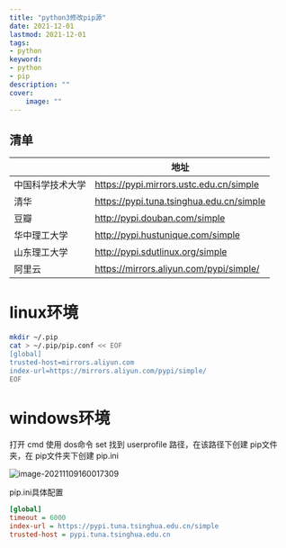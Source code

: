 ```yaml
---
title: "python3修改pip源" 
date: 2021-12-01
lastmod: 2021-12-01
tags: 
- python
keyword:
- python
- pip
description: "" 
cover:
    image: "" 
---
```

## 清单

|                  | 地址                                     |
| ---------------- | ---------------------------------------- |
| 中国科学技术大学 | https://pypi.mirrors.ustc.edu.cn/simple  |
| 清华             | https://pypi.tuna.tsinghua.edu.cn/simple |
| 豆瓣             | http://pypi.douban.com/simple            |
| 华中理工大学     | http://pypi.hustunique.com/simple        |
| 山东理工大学     | http://pypi.sdutlinux.org/simple         |
| 阿里云           | https://mirrors.aliyun.com/pypi/simple/  |

# linux环境

```bash
mkdir ~/.pip
cat > ~/.pip/pip.conf << EOF 
[global]
trusted-host=mirrors.aliyun.com
index-url=https://mirrors.aliyun.com/pypi/simple/
EOF
```

# windows环境

打开 cmd 使用 dos命令 set 找到 userprofile 路径，在该路径下创建 pip文件夹，在 pip文件夹下创建 pip.ini

![image-20211109160017309](https://image.lvbibir.cn/blog/image-20211109160017309.png)

pip.ini具体配置

```ini
[global]
timeout = 6000
index-url = https://pypi.tuna.tsinghua.edu.cn/simple
trusted-host = pypi.tuna.tsinghua.edu.cn
```

